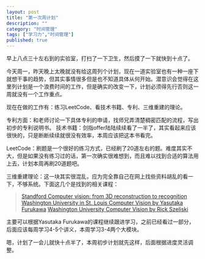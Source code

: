 ```yaml
---
layout: post
title: "第一次周计划"
description: ""
category: "时间管理"
tags: ["学习力","时间管理"]
published: true
---
```

早上八点三十左右到的实验室，打扫了一下卫生，然后摸了一下就快到十点了。 

今天周一，昨天晚上太晚就没有给这周列个计划，现在一道实验室也有一种一座下就想干事的趋势，但其实事情很多但是也不知道具体从何开始。潜意识会觉得在这里列计划是一个浪费时间的工作，但是确实的改变一下，计划必须得先行否则这一周就没有一个工作重点。

现在在做的工作有：练习LeetCode、看技术书籍、专利、三维重建的理论。

专利方面：和老师讨论一下具体专利的申请，找师兄弄清楚稠密匹配的流程，写出初步的专利说明书。
技术书籍：剑指offer陆陆续续看了一半了，其实看起来应该很快的，只是断断续续就很没有效率，本周应该把这本书看完。

LeetCode：刷题是一个很好的练习方式，已经刷了20道左右的题。难度其实不大，但是如果没有练习过的话，第一次确实很难想到，而且难以找到合适的算法用上去，计划本周再刷20道题吧。

三维重建理论：这一块其实很混乱，应为完全靠自己在网上找些资料胡乱的看一下，不够系统。下面这几个是找到的相关课程：

> [Standford Computer vision: from 3D reconstruction to recognition][1] 
[Washington University in St. Louis  Computer Vision by Yasutaka Furukawa][2] 
[Washington University Computer Vision by Rick Szeliski][3] 

主要可以根据Yasutaka Furukawa的课程继续跟进学习，之前已经看过一部分，后面应该每周学习4-5个讲义，本周学习3-4两个大模块。

嗯，计划了一会儿就快十点半了，本周初步计划就先这样，后面根据进度灵活调整。

  [1]: http://cvgl.stanford.edu/teaching/cs231a_winter1314/class_schedule.html
  [2]: http://www.cs.wustl.edu/~furukawa/cse559a/
  [3]: http://courses.cs.washington.edu/courses/cse576/08sp/